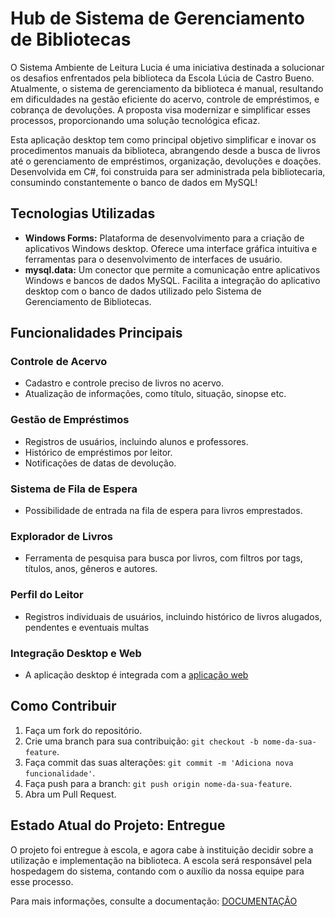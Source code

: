 # Hub de Sistema de Gerenciamento de Bibliotecas

O Sistema Ambiente de Leitura Lucia é uma iniciativa destinada a solucionar os desafios enfrentados pela biblioteca da Escola Lúcia de Castro Bueno. Atualmente, o sistema de gerenciamento da biblioteca é manual, resultando em dificuldades na gestão eficiente do acervo, controle de empréstimos, e cobrança de devoluções. A proposta visa modernizar e simplificar esses processos, proporcionando uma solução tecnológica eficaz.

Esta aplicação desktop tem como principal objetivo simplificar e inovar os procedimentos manuais da biblioteca, abrangendo desde a busca de livros até o gerenciamento de empréstimos, organização, devoluções e doações. Desenvolvida em C#, foi construida para ser administrada pela bibliotecaria, consumindo constantemente o banco de dados em MySQL!

## Tecnologias Utilizadas

- **Windows Forms:** Plataforma de desenvolvimento para a criação de aplicativos Windows desktop. Oferece uma interface gráfica intuitiva e ferramentas para o desenvolvimento de interfaces de usuário. 
- **mysql.data:** Um conector que permite a comunicação entre aplicativos Windows e bancos de dados MySQL. Facilita a integração do aplicativo desktop com o banco de dados utilizado pelo Sistema de Gerenciamento de Bibliotecas.

## Funcionalidades Principais

### Controle de Acervo

- Cadastro e controle preciso de livros no acervo.
- Atualização de informações, como título, situação, sinopse etc.

### Gestão de Empréstimos

- Registros de usuários, incluindo alunos e professores.
- Histórico de empréstimos por leitor.
- Notificações de datas de devolução.

### Sistema de Fila de Espera

- Possibilidade de entrada na fila de espera para livros emprestados.

### Explorador de Livros

- Ferramenta de pesquisa para busca por livros, com filtros por tags, títulos, anos, gêneros e autores.

### Perfil do Leitor

- Registros individuais de usuários, incluindo histórico de livros alugados, pendentes e eventuais multas

### Integração Desktop e Web

- A aplicação desktop é integrada com a [aplicação web](https://github.com/FelipeDinizSantos/Ambiente-de-Leitura-Lucia-APP)

## Como Contribuir

1. Faça um fork do repositório.
2. Crie uma branch para sua contribuição: `git checkout -b nome-da-sua-feature`.
3. Faça commit das suas alterações: `git commit -m 'Adiciona nova funcionalidade'`.
4. Faça push para a branch: `git push origin nome-da-sua-feature`.
5. Abra um Pull Request.

## Estado Atual do Projeto: Entregue

O projeto foi entregue à escola, e agora cabe à instituição decidir sobre a utilização e implementação na biblioteca. A escola será responsável pela hospedagem do sistema, contando com o auxílio da nossa equipe para esse processo.

Para mais informações, consulte a documentação: [DOCUMENTAÇÃO](https://drive.google.com/drive/folders/1DxZTdcw6DDnBS3thdouUKrSPJgGQlOjR?usp=sharing)

